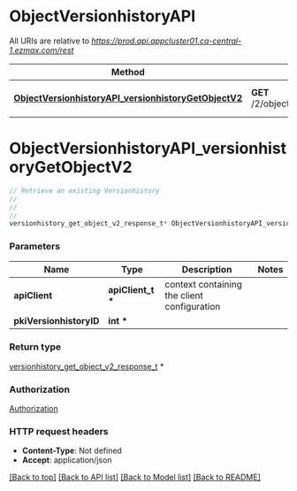 # ObjectVersionhistoryAPI

All URIs are relative to *https://prod.api.appcluster01.ca-central-1.ezmax.com/rest*

Method | HTTP request | Description
------------- | ------------- | -------------
[**ObjectVersionhistoryAPI_versionhistoryGetObjectV2**](ObjectVersionhistoryAPI.md#ObjectVersionhistoryAPI_versionhistoryGetObjectV2) | **GET** /2/object/versionhistory/{pkiVersionhistoryID} | Retrieve an existing Versionhistory


# **ObjectVersionhistoryAPI_versionhistoryGetObjectV2**
```c
// Retrieve an existing Versionhistory
//
// 
//
versionhistory_get_object_v2_response_t* ObjectVersionhistoryAPI_versionhistoryGetObjectV2(apiClient_t *apiClient, int pkiVersionhistoryID);
```

### Parameters
Name | Type | Description  | Notes
------------- | ------------- | ------------- | -------------
**apiClient** | **apiClient_t \*** | context containing the client configuration |
**pkiVersionhistoryID** | **int \*** |  | 

### Return type

[versionhistory_get_object_v2_response_t](versionhistory_get_object_v2_response.md) *


### Authorization

[Authorization](../README.md#Authorization)

### HTTP request headers

 - **Content-Type**: Not defined
 - **Accept**: application/json

[[Back to top]](#) [[Back to API list]](../README.md#documentation-for-api-endpoints) [[Back to Model list]](../README.md#documentation-for-models) [[Back to README]](../README.md)

